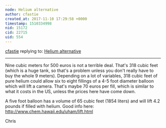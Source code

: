 ```yaml
---
node: Helium alternative
author: cfastie
created_at: 2017-11-10 17:29:58 +0000
timestamp: 1510334998
nid: 15172
cid: 22715
uid: 554
---
```




[cfastie](../profile/cfastie) replying to: [Helium alternative](../notes/mrw0116/11-10-2017/helium-alternative)

----
Nine cubic meters for 500 euros is not a terrible deal. That's 318 cubic feet (which is a huge tank, so that's a problem unless you don't really have to buy the whole 9 meters). Depending on a lot of variables, 318 cubic feet of pure helium could allow six to eight fillings of a 4-5 foot diameter balloon which will lift a camera. That's maybe 70 euros per fill, which is similar to what it costs in the US, unless the prices here have come down.

A five foot balloon has a volume of 65 cubic feet (1854 liters) and will lift 4.2 pounds if filled with helium. Good info here: http://www.chem.hawaii.edu/uham/lift.html


Chris